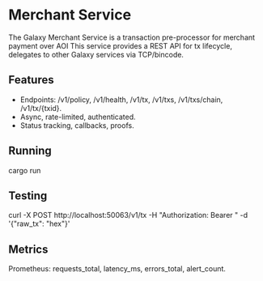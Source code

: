 # Merchant Service

The Galaxy Merchant Service is a transaction pre-processor for merchant payment over AOI
This service provides a REST API for tx lifecycle, delegates to other Galaxy services via TCP/bincode.

## Features
- Endpoints: /v1/policy, /v1/health, /v1/tx, /v1/txs, /v1/txs/chain, /v1/tx/{txid}.
- Async, rate-limited, authenticated.
- Status tracking, callbacks, proofs.

## Running
cargo run

## Testing
curl -X POST http://localhost:50063/v1/tx -H "Authorization: Bearer <jwt>" -d '{"raw_tx": "hex"}'

## Metrics
Prometheus: requests_total, latency_ms, errors_total, alert_count.
